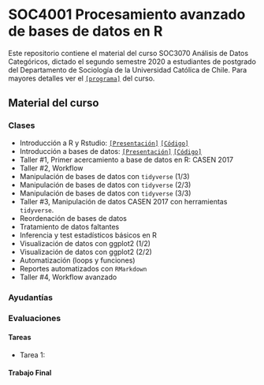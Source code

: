 # SOC4001 Procesamiento avanzado de bases de datos en R

Este repositorio contiene el material del curso SOC3070 Análisis de Datos Categóricos, dictado el segundo semestre 2020 a estudiantes de postgrado del Departamento de Sociología de la Universidad Católica de Chile. Para mayores detalles ver el [`[programa]`](files/syllabus_soc4001.pdf) del curso.

## Material del curso

### Clases

- Introducción a R y Rstudio: [`[Presentación]`](https://mebucca.github.io/dar_soc4001/slides/class_1/#1) [`[Código]`](slides/class_1/class_1.Rmd) 
- Introducción a bases de datos: [`[Presentación]`](https://mebucca.github.io/dar_soc4001/slides/class_2/#1) [`[Código]`](slides/class_2/class_2.Rmd) 
- Taller #1, Primer acercamiento a base de datos en R: CASEN 2017
- Taller #2, Workflow
- Manipulación de bases de datos con `tidyverse` (1/3)
- Manipulación de bases de datos con `tidyverse` (2/3)
- Manipulación de bases de datos con `tidyverse` (3/3)
- Taller #3,  Manipulación de datos CASEN 2017 con herramientas `tidyverse`.
- Reordenación de bases de datos
- Tratamiento de datos faltantes
- Inferencia y test estadísticos básicos en R 
- Visualización de datos con ggplot2 (1/2)
- Visualización de datos con ggplot2 (2/2)
- Automatización (loops y funciones)
- Reportes automatizados con `RMarkdown`
- Taller #4, Workflow avanzado 


### Ayudantías

### Evaluaciones 

#### Tareas 

- Tarea 1:

#### Trabajo Final
